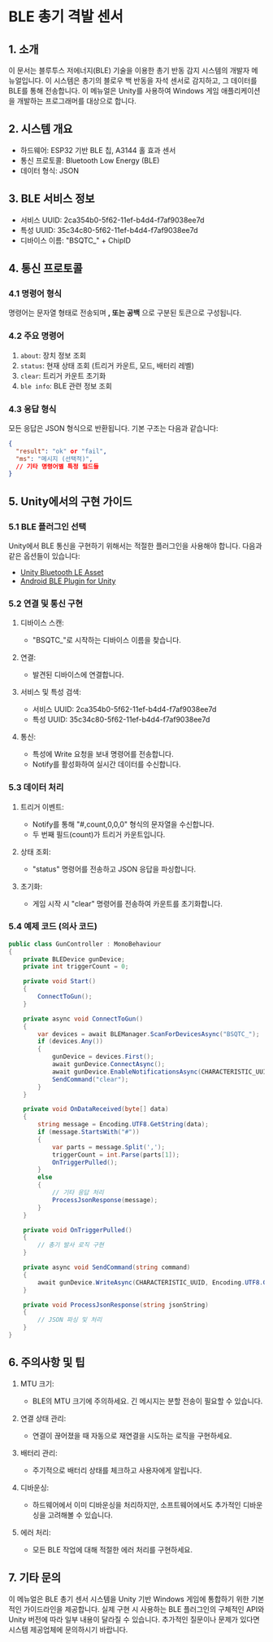# BLE 총기 격발 센서 

## 1. 소개

이 문서는 블루투스 저에너지(BLE) 기술을 이용한 총기 반동 감지 시스템의 개발자 메뉴얼입니다. 이 시스템은 총기의 블로우 백 반동을 자석 센서로 감지하고, 그 데이터를 BLE를 통해 전송합니다. 이 메뉴얼은 Unity를 사용하여 Windows 게임 애플리케이션을 개발하는 프로그래머를 대상으로 합니다.

## 2. 시스템 개요

- 하드웨어: ESP32 기반 BLE 칩, A3144 홀 효과 센서
- 통신 프로토콜: Bluetooth Low Energy (BLE)
- 데이터 형식: JSON

## 3. BLE 서비스 정보

- 서비스 UUID: 2ca354b0-5f62-11ef-b4d4-f7af9038ee7d
- 특성 UUID: 35c34c80-5f62-11ef-b4d4-f7af9038ee7d
- 디바이스 이름: "BSQTC_" + ChipID

## 4. 통신 프로토콜

### 4.1 명령어 형식

명령어는 문자열 형태로 전송되며 **, 또는 공백** 으로 구분된 토큰으로 구성됩니다.

### 4.2 주요 명령어

1. `about`: 장치 정보 조회
2. `status`: 현재 상태 조회 (트리거 카운트, 모드, 배터리 레벨)
3. `clear`: 트리거 카운트 초기화
4. `ble info`: BLE 관련 정보 조회

### 4.3 응답 형식

모든 응답은 JSON 형식으로 반환됩니다. 기본 구조는 다음과 같습니다:

```json
{
  "result": "ok" or "fail",
  "ms": "메시지 (선택적)",
  // 기타 명령어별 특정 필드들
}
```

## 5. Unity에서의 구현 가이드

### 5.1 BLE 플러그인 선택

Unity에서 BLE 통신을 구현하기 위해서는 적절한 플러그인을 사용해야 합니다. 다음과 같은 옵션들이 있습니다:

- [Unity Bluetooth LE Asset](https://assetstore.unity.com/packages/tools/network/bluetooth-le-for-ios-tvos-and-android-26661)
- [Android BLE Plugin for Unity](https://github.com/screen-co/AndroidBLE-Unity)

### 5.2 연결 및 통신 구현

1. 디바이스 스캔:
   - "BSQTC_"로 시작하는 디바이스 이름을 찾습니다.

2. 연결:
   - 발견된 디바이스에 연결합니다.

3. 서비스 및 특성 검색:
   - 서비스 UUID: 2ca354b0-5f62-11ef-b4d4-f7af9038ee7d
   - 특성 UUID: 35c34c80-5f62-11ef-b4d4-f7af9038ee7d

4. 통신:
   - 특성에 Write 요청을 보내 명령어를 전송합니다.
   - Notify를 활성화하여 실시간 데이터를 수신합니다.

### 5.3 데이터 처리

1. 트리거 이벤트:
   - Notify를 통해 "#,count,0,0,0" 형식의 문자열을 수신합니다.
   - 두 번째 필드(count)가 트리거 카운트입니다.

2. 상태 조회:
   - "status" 명령어를 전송하고 JSON 응답을 파싱합니다.

3. 초기화:
   - 게임 시작 시 "clear" 명령어를 전송하여 카운트를 초기화합니다.

### 5.4 예제 코드 (의사 코드)

```csharp
public class GunController : MonoBehaviour
{
    private BLEDevice gunDevice;
    private int triggerCount = 0;

    private void Start()
    {
        ConnectToGun();
    }

    private async void ConnectToGun()
    {
        var devices = await BLEManager.ScanForDevicesAsync("BSQTC_");
        if (devices.Any())
        {
            gunDevice = devices.First();
            await gunDevice.ConnectAsync();
            await gunDevice.EnableNotificationsAsync(CHARACTERISTIC_UUID, OnDataReceived);
            SendCommand("clear");
        }
    }

    private void OnDataReceived(byte[] data)
    {
        string message = Encoding.UTF8.GetString(data);
        if (message.StartsWith("#"))
        {
            var parts = message.Split(',');
            triggerCount = int.Parse(parts[1]);
            OnTriggerPulled();
        }
        else
        {
            // 기타 응답 처리
            ProcessJsonResponse(message);
        }
    }

    private void OnTriggerPulled()
    {
        // 총기 발사 로직 구현
    }

    private async void SendCommand(string command)
    {
        await gunDevice.WriteAsync(CHARACTERISTIC_UUID, Encoding.UTF8.GetBytes(command));
    }

    private void ProcessJsonResponse(string jsonString)
    {
        // JSON 파싱 및 처리
    }
}
```

## 6. 주의사항 및 팁

1. MTU 크기:
   - BLE의 MTU 크기에 주의하세요. 긴 메시지는 분할 전송이 필요할 수 있습니다.

2. 연결 상태 관리:
   - 연결이 끊어졌을 때 자동으로 재연결을 시도하는 로직을 구현하세요.

3. 배터리 관리:
   - 주기적으로 배터리 상태를 체크하고 사용자에게 알립니다.

4. 디바운싱:
   - 하드웨어에서 이미 디바운싱을 처리하지만, 소프트웨어에서도 추가적인 디바운싱을 고려해볼 수 있습니다.

5. 에러 처리:
   - 모든 BLE 작업에 대해 적절한 에러 처리를 구현하세요.

## 7. 기타 문의

이 메뉴얼은 BLE 총기 센서 시스템을 Unity 기반 Windows 게임에 통합하기 위한 기본적인 가이드라인을 제공합니다. 실제 구현 시 사용하는 BLE 플러그인의 구체적인 API와 Unity 버전에 따라 일부 내용이 달라질 수 있습니다. 추가적인 질문이나 문제가 있다면 시스템 제공업체에 문의하시기 바랍니다.